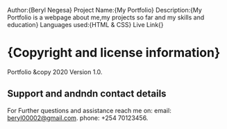 Author:{Beryl Negesa}
Project Name:{My Portfolio}
Description:{My Portfolio is a webpage about me,my projects so far and my skills and education}
Languages used:{HTML & CSS}
Live Link{}
# {Copyright and license information}
Portfolio &copy 2020 Version 1.0.
## Support and andndn contact details
For Further questions and assistance reach me on:
email: beryl00002@gmail.com.
phone: +254 70123456.
